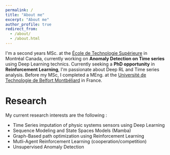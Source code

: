 ```yaml
---
permalink: /
title: "About me"
excerpt: "About me"
author_profile: true
redirect_from: 
  - /about/
  - /about.html
---
```

I'm a second years MSc. at the [École de Technologie Supérieure](https://www.etsmtl.ca/) in Montréal Canada, currently working on **Anomaly Detection on  Time series** using Deep Learning technics. Currently seeking a **PhD opportunity** in **Reinforcement Learning**, I'm passionate about Deep RL and Time series analysis. Before my MSc, I completed a MEng. at the [Université de Technologie de Belfort Montbéliard](https://www.utbm.fr/) in France.

Research 
======
My current research interests are the following :
- Time Series imputation of physic systems sensors using Deep Learning
- Sequence Modeling and State Spaces Models (Mamba)
- Graph-Based path optimization using Reinforcement Learning
- Mutli-Agent Reinforcement Learning (cooperation/competition)
- Unsupervised Anomaly Detection 